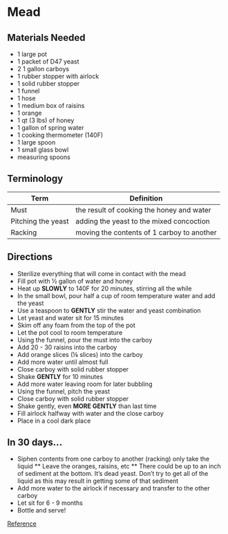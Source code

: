 # Mead

## Materials Needed

* 1 large pot
* 1 packet of D47 yeast
* 2 1 gallon carboys 
* 1 rubber stopper with airlock
* 1 solid rubber stopper
* 1 funnel
* 1 hose
* 1 medium box of raisins
* 1 orange
* 1 qt (3 lbs) of honey
* 1 gallon of spring water
* 1 cooking thermometer (140F)
* 1 large spoon
* 1 small glass bowl
* measuring spoons

## Terminology

| Term | Definition | 
| ------------- | ----------- |
| Must | the result of cooking the honey and water |
| Pitching the yeast | adding the yeast to the mixed concoction |
| Racking | moving the contents of 1 carboy to another |

## Directions

* Sterilize everything that will come in contact with the mead
* Fill pot with ½ gallon of water and honey
* Heat up **SLOWLY** to 140F for 20 minutes, stirring all the while
* In the small bowl, pour half a cup of room temperature water and add the yeast
* Use a teaspoon to **GENTLY** stir the water and yeast combination
* Let yeast and water sit for 15 minutes
* Skim off any foam from the top of the pot
* Let the pot cool to room temperature
* Using the funnel, pour the must into the carboy
* Add 20 - 30 raisins into the carboy
* Add orange slices (⅛ slices) into the carboy
* Add more water until almost full
* Close carboy with solid rubber stopper
* Shake **GENTLY** for 10 minutes
* Add more water leaving room for later bubbling
* Using the funnel, pitch the yeast
* Close carboy with solid rubber stopper
* Shake gently, even **MORE GENTLY** than last time
* Fill airlock halfway with water and the close carboy
* Place in a cool dark place

## In 30 days...

* Siphen contents from one carboy to another (racking) only take the liquid
** Leave the oranges, raisins, etc
** There could be up to an inch of sediment at the bottom.  It’s dead yeast.  Don’t try to get all of the liquid as this may result in getting some of that sediment
* Add more water to the airlock if necessary and transfer to the other carboy
* Let sit for 6 - 9 months
* Bottle and serve!

[Reference](https://www.youtube.com/watch?v=c2ueyNQfnfE)
